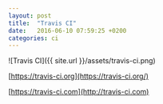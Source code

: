 ```yaml
---
layout: post
title:  "Travis CI"
date:   2016-06-10 07:59:25 +0200
categories: ci
---
```


![Travis CI]({{ site.url }}/assets/travis-ci.png)

[https://travis-ci.org](https://travis-ci.org/)

[https://travis-ci.com](http://travis-ci.com)
